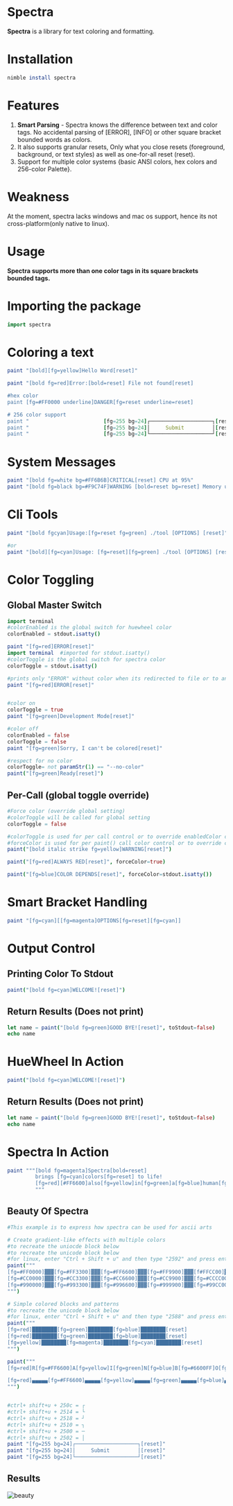 # Spectra

**Spectra** is a library for text coloring and formatting.

# Installation
``` nim
nimble install spectra
```

# Features
1. **Smart Parsing** - Spectra knows the difference between text and color tags. No accidental parsing of [ERROR], [INFO]  or other square bracket bounded words as colors.
2. It also supports granular resets, Only what you close resets (foreground, background, or text styles) as well as one-for-all reset (reset).
3. Support for multiple color systems {basic ANSI colors, hex colors and 256-color Palette}.

# Weakness
At the moment, spectra lacks windows and mac os support, hence its not cross-platform(only native to linux).

# Usage
**Spectra supports more than one color tags in its square brackets bounded tags.**

# Importing the package
``` nim
import spectra
```

# Coloring a text
``` nim
paint "[bold][fg=yellow]Hello Word[reset]"

paint "[bold fg=red]Error:[bold=reset] File not found[reset]

#hex color
paint [fg=#FF0000 underline]DANGER[fg=reset underline=reset]

# 256 color support
paint "                        [fg=255 bg=24]┌────────────────────┐[reset]"
paint "                        [fg=255 bg=24]│     Submit         │[reset]"
paint "                        [fg=255 bg=24]└────────────────────┘[reset]"

```

# System Messages
``` nim
paint "[bold fg=white bg=#FF6B6B]CRITICAL[reset] CPU at 95%"
paint "[bold fg=black bg=#F9C74F]WARNING [bold=reset bg=reset] Memory usage high[reset]"
```

# Cli Tools
``` nim
paint "[bold fgcyan]Usage:[fg=reset fg=green] ./tool [OPTIONS] [reset]"

#or
paint "[bold][fg=cyan]Usage: [fg=reset][fg=green] ./tool [OPTIONS] [reset]"
```

# Color Toggling
## Global Master Switch
``` nim
import terminal
#colorEnabled is the global switch for huewheel color
colorEnabled = stdout.isatty()

paint "[fg=red]ERROR[reset]"
import terminal  #imported for stdout.isatty()
#colorToggle is the global switch for spectra color
colorToggle = stdout.isatty()

#prints only "ERROR" without color when its redirected to file or to another tool.
paint "[fg=red]ERROR[reset]"


#color on
colorToggle = true
paint "[fg=green]Development Mode[reset]"

#color off
colorEnabled = false
colorToggle = false
paint "[fg=green]Sorry, I can't be colored[reset]"

#respect for no color
colorToggle= not paramStr(1) == "--no-color"
paint("[fg=green]Ready[reset]")
```

## Per-Call (global toggle override)
``` nim
#Force color (override global setting)
#colorToggle will be called for global setting
colorToggle = false

#colorToggle is used for per call control or to override enabledColor control
#forceColor is used for per paint() call color control or to override colorToggle control
paint("[bold italic strike fg=yellow]WARNING[reset]")

paint("[fg=red]ALWAYS RED[reset]", forceColor=true)

paint("[fg=blue]COLOR DEPENDS[reset]", forceColor=stdout.isatty())
```

# Smart Bracket Handling
``` nim
paint "[fg=cyan][[fg=magenta]OPTIONS[fg=reset][fg=cyan]]
```

# Output Control
## Printing Color To Stdout
``` nim
paint("[bold fg=cyan]WELCOME![reset]")
```

## Return Results (Does not print)
``` nim
let name = paint("[bold fg=green]GOOD BYE![reset]", toStdout=false)
echo name
```

# HueWheel In Action
``` nim
paint("[bold fg=cyan]WELCOME![reset]")
```

## Return Results (Does not print)
``` nim
let name = paint("[bold fg=green]GOOD BYE![reset]", toStdout=false)
echo name
```


# Spectra In Action
``` nim
paint """[bold fg=magenta]Spectra[bold=reset]
         brings [fg=cyan]colors[fg=reset] to life!
         [fg=red][#FF6600]also[fg=yellow]in[fg=green]a[fg=blue]human[fg=#6600FF]friendly[fg=magenta]way[reset]
         """
```

## Beauty Of Spectra
``` nim
#This example is to express how spectra can be used for ascii arts

# Create gradient-like effects with multiple colors
#to recreate the uniocde block below
#to recreate the unicode block below
#for linux, enter "Ctrl + Shift + u" and then type "2592" and press enter
paint("""
[fg=#FF0000]▓▓▓[fg=#FF3300]▓▓▓[fg=#FF6600]▓▓▓[fg=#FF9900]▓▓▓[f#FFCC00]▓▓▓[reset]
[fg=#CC0000]▓▓▓[fg=#CC3300]▓▓▓[fg=#CC6600]▓▓▓[fg=#CC9900]▓▓▓[fg=#CCCC00]▓▓▓[reset]
[fg=#990000]▓▓▓[fg=#993300]▓▓▓[fg=#996600]▓▓▓[fg=#999900]▓▓▓[fg=#99CC00]▓▓▓[reset]
""")

# Simple colored blocks and patterns
#to recreate the unicode block below
#for linux, enter "Ctrl + Shift + u" and then type "2588" and press enter
paint("""
[fg=red]████████[fg=green]████████[fg=blue]████████[reset]
[fg=red]████████[fg=green]████████[fg=blue]████████[reset]
[fg=yellow]████████[fg=magenta]████████[fg=cyan]████████[reset]
""")

paint("""
[fg=red]R[fg=#FF6600]A[fg=yellow]I[fg=green]N[fg=blue]B[fg=#6600FF]O[fg=magenta]W[reset]

[fg=red]▄▄▄▄▄[fg=#FF6600]▄▄▄▄▄[fg=yellow]▄▄▄▄▄[fg=green]▄▄▄▄▄[fg=blue]▄▄▄▄▄[fg=#6600FF]▄▄▄▄▄[fg=magenta]▄▄▄▄▄[reset]
""")


#ctrl+ shift+u + 250c = ┌
#ctrl+ shift+u + 2514 = └
#ctrl+ shift+u + 2518 = ┘
#ctrl+ shift+u + 2510 = ┐
#ctrl+ shift+u + 2500 = ─
#ctrl+ shift+u + 2502 = │
paint "[fg=255 bg=24]┌────────────────────┐[reset]"
paint "[fg=255 bg=24]│     Submit         │[reset]"
paint "[fg=255 bg=24]└────────────────────┘[reset]"
```

## Results
![beauty](/example_result/beauty.png)


